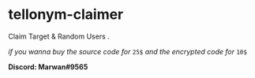 # tellonym-claimer
Claim Target &amp; Random Users .


 *if you wanna buy the source code for* `25$` *and the encrypted code for* ``10$``
 
 
 **Discord: Marwan#9565**
